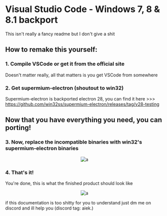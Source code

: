 # Visual Studio Code - Windows 7, 8 & 8.1 backport
This isn't really a fancy readme but I don't give a shit

## How to remake this yourself:

### 1. Compile VSCode or get it from the official site
Doesn't matter really, all that matters is you get VSCode from somewhere

### 2. Get supermium-electron (shoutout to win32)
Supermium-electron is backported electron 28, you can find it here >>> https://github.com/win32ss/supermium-electron/releases/tag/v28-testing

## Now that you have everything you need, you can porting!

### 3. Now, replace the incompatible binaries with win32's supermium-electron binaries


<p align="center">
  <img alt="a" src="https://github.com/AiekDev/vscode-win7/assets/145149166/52a239ec-205e-4b0a-9f89-98124d2b39eb">
</p>

### 4. That's it!

You're done, this is what the finished product should look like

<p align="center">
  <img alt="a" src="https://github.com/AiekDev/vscode-win7/assets/145149166/e654c6db-d8b5-4898-a2a9-b35049f1ab63">

if this documentation is too shitty for you to understand just dm me on discord and ill help you (discord tag: aiek.)
